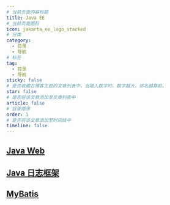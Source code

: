 ```yaml
---
# 当前页面内容标题
title: Java EE
# 当前页面图标
icon: jakarta_ee_logo_stacked
# 分类
category:
  - 目录
  - 导航
# 标签
tag:
  - 目录
  - 导航
sticky: false
# 是否收藏在博客主题的文章列表中，当填入数字时，数字越大，排名越靠前。
star: false
# 是否将该文章添加至文章列表中
article: false
# 目录顺序
order: 1
# 是否将该文章添加至时间线中
timeline: false
---
```


## [Java Web](./javaweb/javaweb.md)

## [Java 日志框架](./java-log/java日志框架.md)

## [MyBatis](./mybatis/mybatis.md)
